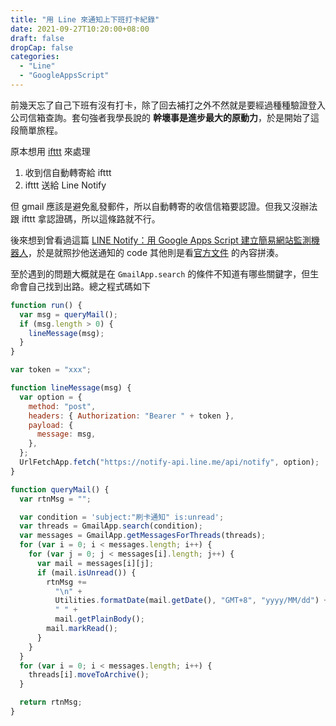```yaml
---
title: "用 Line 來通知上下班打卡紀錄"
date: 2021-09-27T10:20:00+08:00
draft: false
dropCap: false
categories:
  - "Line"
  - "GoogleAppsScript"
---
```


前幾天忘了自己下班有沒有打卡，除了回去補打之外不然就是要經過種種驗證登入公司信箱查詢。套句強者我學長說的 **幹壞事是進步最大的原動力**，於是開始了這段簡單旅程。

<!--more-->

原本想用 [ifttt](https://ifttt.com/home) 來處理

1. 收到信自動轉寄給 ifttt
2. ifttt 送給 Line Notify

但 gmail 應該是避免亂發郵件，所以自動轉寄的收信信箱要認證。但我又沒辦法跟 ifttt 拿認證碼，所以這條路就不行。

後來想到曾看過這篇 [LINE Notify：用 Google Apps Script 建立簡易網站監測機器人](https://www.letswrite.tw/line-notify-gas/)，於是就照抄他送通知的 code 其他則是看[官方文件](https://developers.google.com/apps-script/reference/gmail) 的內容拼湊。

至於遇到的問題大概就是在 `GmailApp.search` 的條件不知道有哪些關鍵字，但生命會自己找到出路。總之程式碼如下

```js
function run() {
  var msg = queryMail();
  if (msg.length > 0) {
    lineMessage(msg);
  }
}

var token = "xxx";

function lineMessage(msg) {
  var option = {
    method: "post",
    headers: { Authorization: "Bearer " + token },
    payload: {
      message: msg,
    },
  };
  UrlFetchApp.fetch("https://notify-api.line.me/api/notify", option);
}

function queryMail() {
  var rtnMsg = "";

  var condition = 'subject:"刷卡通知" is:unread';
  var threads = GmailApp.search(condition);
  var messages = GmailApp.getMessagesForThreads(threads);
  for (var i = 0; i < messages.length; i++) {
    for (var j = 0; j < messages[i].length; j++) {
      var mail = messages[i][j];
      if (mail.isUnread()) {
        rtnMsg +=
          "\n" +
          Utilities.formatDate(mail.getDate(), "GMT+8", "yyyy/MM/dd") +
          " " +
          mail.getPlainBody();
        mail.markRead();
      }
    }
  }
  for (var i = 0; i < messages.length; i++) {
    threads[i].moveToArchive();
  }

  return rtnMsg;
}
```
